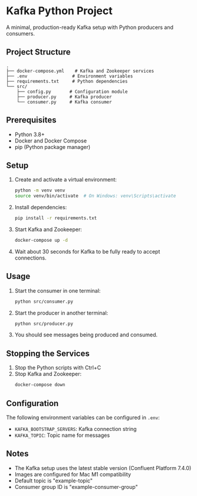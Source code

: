 # Kafka Python Project

A minimal, production-ready Kafka setup with Python producers and consumers.

## Project Structure
```
.
├── docker-compose.yml    # Kafka and Zookeeper services
├── .env                 # Environment variables
├── requirements.txt     # Python dependencies
└── src/
    ├── config.py       # Configuration module
    ├── producer.py     # Kafka producer
    └── consumer.py     # Kafka consumer
```

## Prerequisites

- Python 3.8+
- Docker and Docker Compose
- pip (Python package manager)

## Setup

1. Create and activate a virtual environment:
   ```bash
   python -m venv venv
   source venv/bin/activate  # On Windows: venv\Scripts\activate
   ```

2. Install dependencies:
   ```bash
   pip install -r requirements.txt
   ```

3. Start Kafka and Zookeeper:
   ```bash
   docker-compose up -d
   ```

4. Wait about 30 seconds for Kafka to be fully ready to accept connections.

## Usage

1. Start the consumer in one terminal:
   ```bash
   python src/consumer.py
   ```

2. Start the producer in another terminal:
   ```bash
   python src/producer.py
   ```

3. You should see messages being produced and consumed.

## Stopping the Services

1. Stop the Python scripts with Ctrl+C
2. Stop Kafka and Zookeeper:
   ```bash
   docker-compose down
   ```

## Configuration

The following environment variables can be configured in `.env`:
- `KAFKA_BOOTSTRAP_SERVERS`: Kafka connection string
- `KAFKA_TOPIC`: Topic name for messages

## Notes

- The Kafka setup uses the latest stable version (Confluent Platform 7.4.0)
- Images are configured for Mac M1 compatibility
- Default topic is "example-topic"
- Consumer group ID is "example-consumer-group"